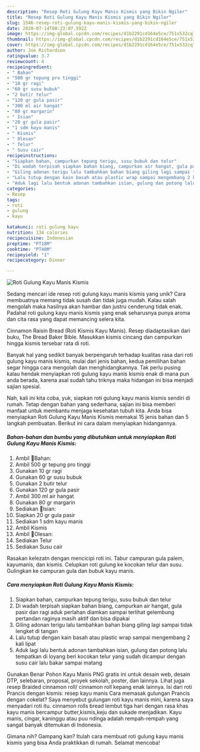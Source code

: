```yaml
---
description: "Resep Roti Gulung Kayu Manis Kismis yang Bikin Ngiler"
title: "Resep Roti Gulung Kayu Manis Kismis yang Bikin Ngiler"
slug: 1546-resep-roti-gulung-kayu-manis-kismis-yang-bikin-ngiler
date: 2020-07-14T00:23:07.592Z
image: https://img-global.cpcdn.com/recipes/d1b2291cd164e5ce/751x532cq70/roti-gulung-kayu-manis-kismis-foto-resep-utama.jpg
thumbnail: https://img-global.cpcdn.com/recipes/d1b2291cd164e5ce/751x532cq70/roti-gulung-kayu-manis-kismis-foto-resep-utama.jpg
cover: https://img-global.cpcdn.com/recipes/d1b2291cd164e5ce/751x532cq70/roti-gulung-kayu-manis-kismis-foto-resep-utama.jpg
author: Joe Richardson
ratingvalue: 3.7
reviewcount: 4
recipeingredient:
- " Bahan"
- "500 gr tepung pro tinggi"
- "10 gr ragi"
- "60 gr susu bubuk"
- "2 butir telur"
- "120 gr gula pasir"
- "300 ml air hangat"
- "80 gr margarin"
- " Isian"
- "20 gr gula pasir"
- "1 sdm kayu manis"
- " Kismis"
- " Olesan"
- " Telur"
- " Susu cair"
recipeinstructions:
- "Siapkan bahan, campurkan tepung terigu, susu bubuk dan telur"
- "Di wadah terpisah siapkan bahan biang, campurkan air hangat, gula pasir dan ragi aduk perlahan diamkan sampai terlihat gelembung pertandan raginya masih aktif dan bisa dipakai"
- "Giling adonan terigu lalu tambahkan bahan biang giling lagi sampai tidak lengket di tangan"
- "Lalu tutup dengan kain basah atau plastic wrap sampai mengembang 2 kali lipat"
- "Aduk lagi lalu bentuk adonan tambahkan isian, gulung dan potong lalu tempatkan di loyang beri kocokan telur yang sudah dicampur dengan susu cair lalu bakar sampai matang"
categories:
- Resep
tags:
- roti
- gulung
- kayu

katakunci: roti gulung kayu 
nutrition: 134 calories
recipecuisine: Indonesian
preptime: "PT18M"
cooktime: "PT40M"
recipeyield: "1"
recipecategory: Dinner

---
```



![Roti Gulung Kayu Manis Kismis](https://img-global.cpcdn.com/recipes/d1b2291cd164e5ce/751x532cq70/roti-gulung-kayu-manis-kismis-foto-resep-utama.jpg)

Sedang mencari ide resep roti gulung kayu manis kismis yang unik? Cara membuatnya memang tidak susah dan tidak juga mudah. Kalau salah mengolah maka hasilnya akan hambar dan justru cenderung tidak enak. Padahal roti gulung kayu manis kismis yang enak seharusnya punya aroma dan cita rasa yang dapat memancing selera kita.

Cinnamon Raisin Bread (Roti Kismis Kayu Manis). Resep diadaptasikan dari buku, The Bread Baker Bible. Masukkan kismis cincang dan campurkan hingga kismis tersebar rata di roti.

Banyak hal yang sedikit banyak berpengaruh terhadap kualitas rasa dari roti gulung kayu manis kismis, mulai dari jenis bahan, kedua pemilihan bahan segar hingga cara mengolah dan menghidangkannya. Tak perlu pusing kalau hendak menyiapkan roti gulung kayu manis kismis enak di mana pun anda berada, karena asal sudah tahu triknya maka hidangan ini bisa menjadi sajian spesial.


Nah, kali ini kita coba, yuk, siapkan roti gulung kayu manis kismis sendiri di rumah. Tetap dengan bahan yang sederhana, sajian ini bisa memberi manfaat untuk membantu menjaga kesehatan tubuh kita. Anda bisa menyiapkan Roti Gulung Kayu Manis Kismis memakai 15 jenis bahan dan 5 langkah pembuatan. Berikut ini cara dalam menyiapkan hidangannya.

<!--inarticleads1-->

##### Bahan-bahan dan bumbu yang dibutuhkan untuk menyiapkan Roti Gulung Kayu Manis Kismis:

1. Ambil  🍓Bahan:
1. Ambil 500 gr tepung pro tinggi
1. Gunakan 10 gr ragi
1. Gunakan 60 gr susu bubuk
1. Gunakan 2 butir telur
1. Gunakan 120 gr gula pasir
1. Ambil 300 ml air hangat
1. Gunakan 80 gr margarin
1. Sediakan  🍓Isian:
1. Siapkan 20 gr gula pasir
1. Sediakan 1 sdm kayu manis
1. Ambil  Kismis
1. Ambil  🍓Olesan:
1. Sediakan  Telur
1. Sediakan  Susu cair


Rasakan kelezatn dengan mencicipi roti ini. Tabur campuran gula palem, kayumanis, dan kismis. Celupkan roti gulung ke kocokan telur dan susu. Gulingkan ke campuran gula dan bubuk kayu manis. 

<!--inarticleads2-->

##### Cara menyiapkan Roti Gulung Kayu Manis Kismis:

1. Siapkan bahan, campurkan tepung terigu, susu bubuk dan telur
1. Di wadah terpisah siapkan bahan biang, campurkan air hangat, gula pasir dan ragi aduk perlahan diamkan sampai terlihat gelembung pertandan raginya masih aktif dan bisa dipakai
1. Giling adonan terigu lalu tambahkan bahan biang giling lagi sampai tidak lengket di tangan
1. Lalu tutup dengan kain basah atau plastic wrap sampai mengembang 2 kali lipat
1. Aduk lagi lalu bentuk adonan tambahkan isian, gulung dan potong lalu tempatkan di loyang beri kocokan telur yang sudah dicampur dengan susu cair lalu bakar sampai matang


Gunakan Benar Pohon Kayu Manis PNG gratis ini untuk desain web, desain DTP, selebaran, proposal, proyek sekolah, poster, dan lainnya. Lihat juga resep Braided cinnamon roll/ cinnamon roll kepang enak lainnya. Isi dari roti Prancis dengan kismis: resep kayu manis Cara memasak gulungan Prancis dengan cokelat? Saya menyebut gulungan roti kayu manis mini, karena saya menyadari roti itu. cinnamon rolls bread lembut tiga hari dengan rasa khas kayu manis bercampur butter,kismis,keju dan sukade menjadikan. Kayu manis, cingar, kaninggu atau puu ndinga adalah rempah-rempah yang sangat banyak ditemukan di Indonesia. 

Gimana nih? Gampang kan? Itulah cara membuat roti gulung kayu manis kismis yang bisa Anda praktikkan di rumah. Selamat mencoba!
